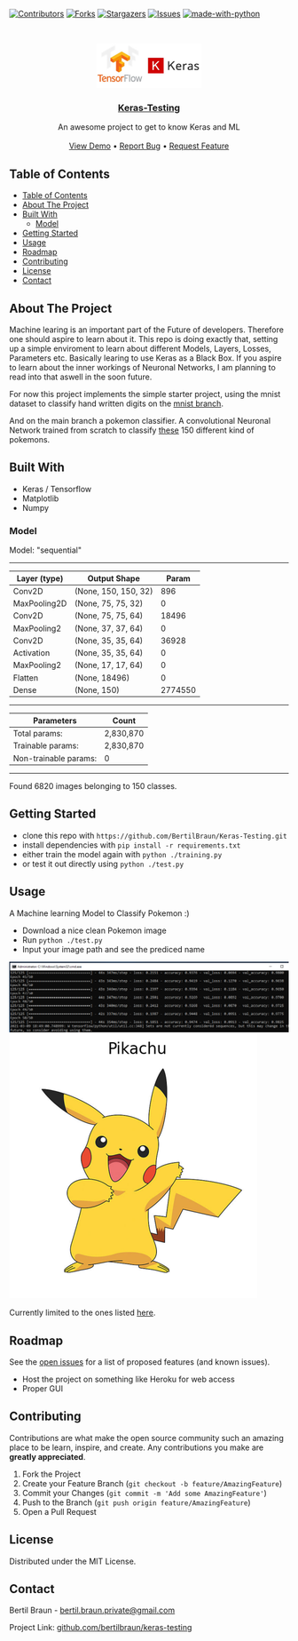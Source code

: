 <!--
repo name: Keras-Testing
description: Project to play with Keras ML
github name:  BertilBraun
link: https://github.com/BertilBraun/Keras-Testing
logo path: assets/logo.jpg
screenshot: 
email: bertil.braun.private@gmail.com
-->

<!-- PROJECT SHIELDS -->
[![Contributors][contributors-shield]][contributors-url]
[![Forks][forks-shield]][forks-url]
[![Stargazers][stars-shield]][stars-url]
[![Issues][issues-shield]][issues-url]
[![made-with-python](https://img.shields.io/badge/Made%20with-Python-1f425f.svg)](https://www.python.org/)


<!-- PROJECT LOGO -->
<br />
<p align="center">
    <a href="https://github.com/BertilBraun/Keras-Testing">
        <img src="assets/logo.jpg" alt="Logo" height="80">
    </a>
<h3 align="center"><a href="https://github.com/BertilBraun/Keras-Testing">Keras-Testing</a></h3>
    <p align="center">
        An awesome project to get to know Keras and ML
        <br />
        <br />
        <a href="//github.com/Md-Template/ BertilBraun">View Demo</a>
        •
        <a href="https://github.com/BertilBraun/Keras-Testing/issues">Report Bug</a>
        •
        <a href="https://github.com/BertilBraun/Keras-Testing/issues">Request Feature</a>
    </p>
</p>



<!-- TABLE OF CONTENTS -->
## Table of Contents

- [Table of Contents](#table-of-contents)
- [About The Project](#about-the-project)
- [Built With](#built-with)
  - [Model](#model)
- [Getting Started](#getting-started)
- [Usage](#usage)
- [Roadmap](#roadmap)
- [Contributing](#contributing)
- [License](#license)
- [Contact](#contact)

<!-- ABOUT THE PROJECT -->
## About The Project

Machine learing is an important part of the Future of developers. Therefore one should aspire to learn about it.
This repo is doing exactly that, setting up a simple enviroment to learn about different Models, Layers, Losses, Parameters etc. Basically learing to use Keras as a Black Box.
If you aspire to learn about the inner workings of Neuronal Networks, I am planning to read into that aswell in the soon future.

For now this project implements the simple starter project, using the mnist dataset to classify hand written digits on the [mnist branch](https://github.com/BertilBraun/Keras-Testing/tree/Mnist).

And on the main branch a pokemon classifier. A convolutional Neuronal Network trained from scratch to classify [these](https://github.com/BertilBraun/Keras-Testing/tree/main/PokemonData) 150 different kind of pokemons.

## Built With

- Keras / Tensorflow
- Matplotlib
- Numpy

### Model
Model: "sequential"
_________________________________________________________________
| Layer (type) | Output Shape         | Param   |
| ------------ | -------------------- | ------- |
| Conv2D       | (None, 150, 150, 32) | 896     |
| MaxPooling2D | (None, 75, 75, 32)   | 0       |
| Conv2D       | (None, 75, 75, 64)   | 18496   |
| MaxPooling2  | (None, 37, 37, 64)   | 0       |
| Conv2D       | (None, 35, 35, 64)   | 36928   |
| Activation   | (None, 35, 35, 64)   | 0       |
| MaxPooling2  | (None, 17, 17, 64)   | 0       |
| Flatten      | (None, 18496)        | 0       |
| Dense        | (None, 150)          | 2774550 |
_________________________________________________________________
| Parameters            | Count     |
| --------------------- | --------- |
| Total params:         | 2,830,870 |
| Trainable params:     | 2,830,870 |
| Non-trainable params: | 0         |
_________________________________________________________________

Found 6820 images belonging to 150 classes.

<!-- GETTING STARTED -->
## Getting Started

- clone this repo with `https://github.com/BertilBraun/Keras-Testing.git`
- install dependencies with `pip install -r requirements.txt`
- either train the model again with `python ./training.py`
- or test it out directly using `python ./test.py`

<!-- USAGE EXAMPLES -->
## Usage

A Machine learning Model to Classify Pokemon :)

- Download a nice clean Pokemon image
- Run `python ./test.py`
- Input your image path and see the prediced name

![Training](assets/Training.png)
![Prediction](assets/prediction.png)

Currently limited to the ones listed [here](https://github.com/BertilBraun/Keras-Testing/tree/main/PokemonData).

<!-- ROADMAP -->
## Roadmap

See the [open issues](https://github.com/BertilBraun/Keras-Testing/issues) for a list of proposed features (and known issues).

- Host the project on something like Heroku for web access
- Proper GUI

<!-- CONTRIBUTING -->
## Contributing

Contributions are what make the open source community such an amazing place to be learn, inspire, and create. Any contributions you make are **greatly appreciated**.

1. Fork the Project
2. Create your Feature Branch (`git checkout -b feature/AmazingFeature`)
3. Commit your Changes (`git commit -m 'Add some AmazingFeature'`)
4. Push to the Branch (`git push origin feature/AmazingFeature`)
5. Open a Pull Request

<!-- LICENSE -->
## License

Distributed under the MIT License.

<!-- CONTACT -->
## Contact

Bertil Braun - bertil.braun.private@gmail.com

Project Link: [github.com/bertilbraun/keras-testing](https://github.com/BertilBraun/Keras-Testing)

<!-- MARKDOWN LINKS & IMAGES -->
<!-- https://www.markdownguide.org/basic-syntax/#reference-style-links -->
[contributors-shield]: https://img.shields.io/github/contributors/BertilBraun/Keras-Testing.svg?style=flat-square
[contributors-url]: https://github.com/BertilBraun/Keras-Testing/graphs/contributors
[forks-shield]: https://img.shields.io/github/forks/BertilBraun/Keras-Testing.svg?style=flat-square
[forks-url]: https://github.com/BertilBraun/Keras-Testing/network/members
[stars-shield]: https://img.shields.io/github/stars/BertilBraun/Keras-Testing.svg?style=flat-square
[stars-url]: https://github.com/BertilBraun/Keras-Testing/stargazers
[issues-shield]: https://img.shields.io/github/issues/BertilBraun/Keras-Testing.svg?style=flat-square
[issues-url]: https://github.com/BertilBraun/Keras-Testing/issues
[license-shield]: https://img.shields.io/github/license/BertilBraun/Keras-Testing.svg?style=flat-square
